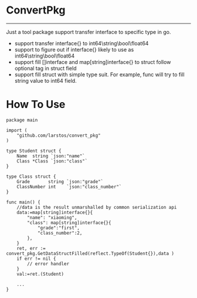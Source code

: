 # ConvertPkg

----
Just a tool package support transfer interface to specific type in go.  
* support transfer interface{} to int64\string\bool\float64
* support to figure out if interface{} likely to use as int64\string\bool\float64
* support fill []interface and map[string]interface{} to struct follow optional tag in struct field
* support fill struct with simple type suit. For example, func will try to fill string value to int64 field.

# How To Use
````
package main

import (
	"github.com/larstos/convert_pkg"
)

type Student struct {
	Name  string `json:"name"`
	Class *Class `json:"class"`
}

type Class struct {
	Grade       string `json:"grade"`
	ClassNumber int    `json:"class_number"`
}

func main() {
    //data is the result unmarshalled by common serialization api
    data:=map[string]interface{}{
        "name": "xiaoming",
        "class": map[string]interface{}{
            "grade":"first",
            "class_number":2,
        },
    }
    ret, err := convert_pkg.GetDataStructFilled(reflect.TypeOf(Student{}),data )
    if err != nil {
    	// error handler
    }
    val:=ret.(Student)
    
    ...
}
````